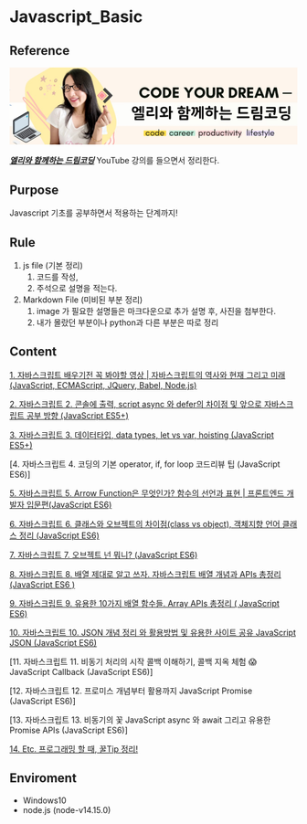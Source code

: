 # Javascript_Basic

## Reference

<img src="image/Dream_Ellie.PNG">

[_**엘리와 함께하는 드림코딩**_](https://www.youtube.com/channel/UC_4u-bXaba7yrRz_6x6kb_w) YouTube 강의를 들으면서 정리한다.

## Purpose

Javascript 기초를 공부하면서 적용하는 단계까지!

## Rule
1. js file (기본 정리)
   1. 코드를 작성, 
   2. 주석으로 설명을 적는다.
2. Markdown File (미비된 부분 정리)
   1. image 가 필요한 설명들은 마크다운으로 추가 설명 후, 사진을 첨부한다.
   2. 내가 몰랐던 부분이나 python과 다른 부분은 따로 정리

## Content

[1. 자바스크립트 배우기전 꼭 봐야할 영상 | 자바스크립트의 역사와 현재 그리고 미래 (JavaScript, ECMAScript, JQuery, Babel, Node.js)](note/1_javscript.md)

[2. 자바스크립트 2. 콘솔에 출력, script async 와 defer의 차이점 및 앞으로 자바스크립트 공부 방향 (JavaScript ES5+)](note/2_console_async_defer.md)

[3. 자바스크립트 3. 데이터타입, data types, let vs var, hoisting (JavaScript ES5+)](note/3_DataType.md)

[4. 자바스크립트 4. 코딩의 기본 operator, if, for loop 코드리뷰 팁 (JavaScript ES6)]

[5. 자바스크립트 5. Arrow Function은 무엇인가? 함수의 선언과 표현 | 프론트엔드 개발자 입문편(JavaScript ES6)](note/5_function.md) 

[6. 자바스크립트 6. 클래스와 오브젝트의 차이점(class vs object), 객체지향 언어 클래스 정리 (JavaScript ES6)](note/6_class.md)

[7. 자바스크립트 7. 오브젝트 넌 뭐니? (JavaScript ES6)](note/7_object.md)

[8. 자바스크립트 8. 배열 제대로 알고 쓰자. 자바스크립트 배열 개념과 APIs 총정리 (JavaScript ES6 )](note/8_array.md)

[9.  자바스크립트 9. 유용한 10가지 배열 함수들. Array APIs 총정리 ( JavaScript ES6)](note/9_array_API.md)

[10. 자바스크립트 10. JSON 개념 정리 와 활용방법 및 유용한 사이트 공유 JavaScript JSON (JavaScript ES6)](note/10_json.md)

[11. 자바스크립트 11. 비동기 처리의 시작 콜백 이해하기, 콜백 지옥 체험 😱 JavaScript Callback (JavaScript ES6)]

[12. 자바스크립트 12. 프로미스 개념부터 활용까지 JavaScript Promise (JavaScript ES6)]

[13. 자바스크립트 13. 비동기의 꽃 JavaScript async 와 await 그리고 유용한 Promise APIs (JavaScript ES6)]

[14. Etc. 프로그래밍 할 때, 꿀Tip 정리!](note/14_Etc_Tip.md)

## Enviroment

- Windows10
- node.js (node-v14.15.0)